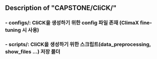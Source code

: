 ## Description of "CAPSTONE/CliCK/"

### - configs/: CliCK을 생성하기 위한 config 파일 존재 (ClimaX fine-tuning 시 사용)
### - scripts/: CliCK을 생성하기 위한 스크립트(data_preprocessing, show_files ...) 저장 폴더

